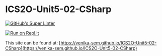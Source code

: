 # ICS2O-Unit5-02-CSharp

[![GitHub's Super Linter](https://github.com/venika-sem/ICS2O-Unit5-02-CSharp/workflows/GitHub's%20Super%20Linter/badge.svg)](https://github.com/venika-sem/ICS2O-Unit5-02-CSharp/actions)

[![Run on Repl.it](https://repl.it/badge/github/venika-sem/ICS2O-Unit5-02-CSharp)](https://repl.it/github/venika-sem/ICS2O-Unit5-02-CSharp)

This site can be found at: [https://venika-sem.github.io/ICS2O-Unit5-02-CSharp](https://venika-sem.github.io/ICS2O-Unit5-02-CSharp)
